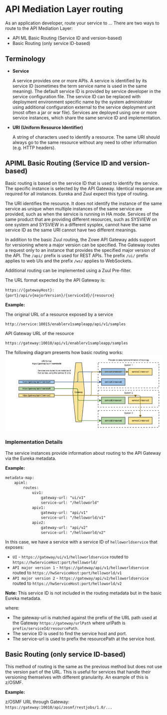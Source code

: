 # API Mediation Layer routing

As an application developer, route your service to ...
There are two ways to route to the API Mediation Layer:

* API ML Basic Routing (Service ID and version-based)
* Basic Routing (only service ID-based)

## Terminology

* **Service**

  A service provides one or more APIs. A service is identified by its service ID (sometimes the term service name is used in the same     meaning). 
  The default service ID is provided by service developer in the service configuration file. 
  The service ID can be replaced with deployment environment specific name by the system administrator using additional configuration     external to the service deployment unit (most often a jar or war file). 
  Services are deployed using one or more service instances, which share the same service ID and implementation.

* **URI (Uniform Resource Identifier)**

  A string of characters used to identify a resource. The same URI should always go to the same resource without any need to other         information (e.g. HTTP headers).

## APIML Basic Routing (Service ID and version-based)

Basic routing is based on the service ID that is used to identify the service. The specific instance is selected by the API Gateway. Identical response are required for all instances. Eureka and Zuul expect this type of routing.

The URI identifies the resource. It does not identify the instance of the same service as unique when multiple instances of the same service are provided, such as when the service is running in HA mode. 
Services of the same product that are providing different resources, such as SYSVIEW on one system and SYSVIEW in a different sysplex, cannot have the same service ID as the same URI cannot have two different meanings. 

In addition to the basic Zuul routing, the Zowe API Gateway adds support for versioning where a major version can be specified. 
The Gateway routes a request only to an instance that provides the specified major version of the API. 
The `/api/` prefix is used for REST APIs. The prefix `/ui/` prefix applies to web UIs and the prefix `/ws/` applies to WebSockets.

Additional routing can be implemented using a Zuul Pre-filter.

The URL format expected by the API Gateway is:

`https://{gatewayHost}:{port}/api/v{majorVersion}/{serviceId}/{resource}`

**Example:**

The original URL of a resource exposed by a service
```
http://service:10015/enablerv1sampleapp/api/v1/samples
```
API Gateway URL of the resource
```
https://gateway:10010/api/v1/enablerv1sampleapp/samples
```

The following diagram presents how basic routing works:
<img src="../../images/api-mediation/Basic-Routing.png" alt="Zowe API Mediation basic routing"/> 


### Implementation Details

The service instances provide information about routing to the API Gateway via the Eureka metadata.

**Example:**

    metadata-map:
        apiml:
            routes:
                uiv1:
                    gateway-url: "ui/v1"
                    service-url: "/helloworld"
                apiv1:
                    gateway-url: "api/v1"
                    service-url: "/helloworld/v1"
                apiv2:
                    gateway-url: "api/v2"
                    service-url: "/helloworld/v2"

In this case, we have a service with a service ID of `helloworldservice` that exposes:

* `UI` - `https://gateway/ui/v1/helloworldservice` routed to `https://hwServiceHost:port/helloworld/`
* `API major version 1` - `https://gateway/api/v1/helloworldservice` routed to `https://hwServiceHost:port/helloworld/v1`
* `API major version 2` - `https://gateway/api/v2/helloworldservice` routed to `https://hwServiceHost:port/helloworld/v2`

**Note:** This service ID is not included in the routing metadata but in the basic Eureka metadata. 

where:

* The gateway-url is matched against the prefix of the URL path used at the Gateway `https://gateway/urlPath` where urlPath is `prefix/serviceId/resourcePath`. 
* The service ID is used to find the service host and port. 
* The service-url is used to prefix the resourcePath at the service host.

## Basic Routing (only service ID-based)

This method of routing is the same as the previous method but does not use the version part of the URL. This is useful for services that handle their versioning themselves with different granularity.
An example of this is z/OSMF.

**Example:**

z/OSMF URL through Gateway: `https://gateway:10010/api/zosmf/restjobs/1.0/...`
